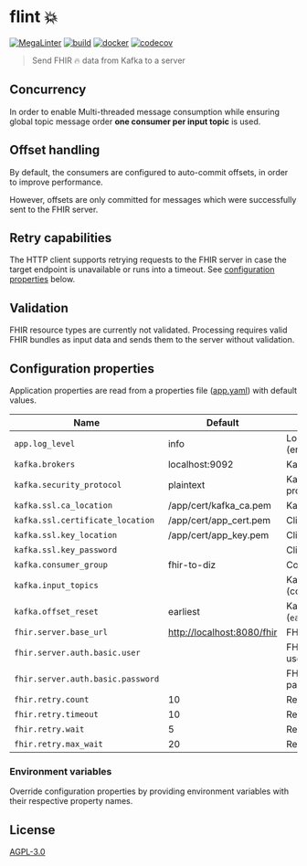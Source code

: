 # flint 💥

[![MegaLinter](https://github.com/diz-unimr/flint/actions/workflows/mega-linter.yml/badge.svg)](https://github.com/diz-unimr/flint/actions/workflows/mega-linter.yml)
[![build](https://github.com/diz-unimr/flint/actions/workflows/build.yaml/badge.svg)](https://github.com/diz-unimr/flint/actions/workflows/build.yaml)
[![docker](https://github.com/diz-unimr/flint/actions/workflows/release.yaml/badge.svg)](https://github.com/diz-unimr/flint/actions/workflows/release.yaml)
[![codecov](https://codecov.io/gh/diz-unimr/flint/graph/badge.svg?token=ClPe13QC4b)](https://codecov.io/gh/diz-unimr/flint)


> Send FHIR 🔥 data from Kafka to a server

## Concurrency

In order to enable Multi-threaded message consumption while ensuring global topic message order
**one consumer per input topic** is used.

## Offset handling

By default, the consumers are configured to auto-commit offsets, in order to improve performance.

However, offsets are only committed for messages which were successfully sent to the FHIR server.

## Retry capabilities

The HTTP client supports retrying requests to the FHIR server in case the target endpoint is unavailable
or runs into a timeout. See [configuration properties](#configuration-properties) below.

## Validation

FHIR resource types are currently not validated. Processing requires valid FHIR bundles as input data and sends
them to the server without validation.

## Configuration properties

Application properties are read from a properties file ([app.yaml](./app.yaml)) with default values.

| Name                              | Default                      | Description                                   |
|-----------------------------------|------------------------------|-----------------------------------------------|
| `app.log_level`                   | info                         | Log level (error,warn,info,debug,trace)       |
| `kafka.brokers`                   | localhost:9092               | Kafka brokers                                 |
| `kafka.security_protocol`         | plaintext                    | Kafka communication protocol                  |
| `kafka.ssl.ca_location`           | /app/cert/kafka_ca.pem       | Kafka CA certificate location                 |
| `kafka.ssl.certificate_location`  | /app/cert/app_cert.pem       | Client certificate location                   |
| `kafka.ssl.key_location`          | /app/cert/app_key.pem        | Client key location                           |
| `kafka.ssl.key_password`          |                              | Client key password                           |
| `kafka.consumer_group`            | fhir-to-diz                  | Consumer group name                           |
| `kafka.input_topics`              |                              | Kafka topics to consume (comma separated)     |
| `kafka.offset_reset`              | earliest                     | Kafka consumer reset (`earliest` or `latest`) |
| `fhir.server.base_url`            | <http://localhost:8080/fhir> | FHIR server base URL                          |
| `fhir.server.auth.basic.user`     |                              | FHIR server BasicAuth username                |
| `fhir.server.auth.basic.password` |                              | FHIR server BasicAuth password                |
| `fhir.retry.count`                | 10                           | Retry count                                   |
| `fhir.retry.timeout`              | 10                           | Retry timeout                                 |
| `fhir.retry.wait`                 | 5                            | Retry wait between retries                    |
| `fhir.retry.max_wait`             | 20                           | Retry maximum wait                            |

### Environment variables

Override configuration properties by providing environment variables with their respective property names.

## License

[AGPL-3.0](https://www.gnu.org/licenses/agpl-3.0.en.html)
